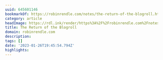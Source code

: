 ```yaml
---
uuid: 645601146
bookmarkOf: https://robinrendle.com/notes/the-return-of-the-blogroll.html
category: article
headImage: https://rdl.ink/render/https%3A%2F%2Frobinrendle.com%2Fnotes%2Fthe-return-of-the-blogroll.html
title: The Return of the Blogroll
domain: robinrendle.com
description: 
tags: []
date: '2023-01-26T19:45:54.794Z'
highlights: 
---
```




